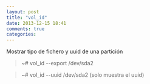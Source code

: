 ```yaml
---
layout: post
title: "vol_id"
date: 2013-12-15 18:41
comments: true
categories: 
---
```

Mostrar tipo de fichero y uuid de una partición

>~# vol_id --export /dev/sda2

>~# vol_id --uuid /dev/sda2  (solo muestra el uuid)

